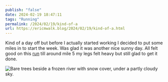 ```yaml
---
publish: "false"
date: 2024-02-19 18:47:11
tags: "Running"
permalink: /2024/02/19/kind-of-a
url: https://ericmwalk.blog/2024/02/19/kind-of-a.html
---
```


Kind of a day off but before I actually started working I decided to put some miles in to start the week. Was glad it was another nice sunny day. All felt good on this [run](https://strava.com/activities/10796171259) till around mile 5 my legs felt heavy but still glad to get it done.

![Bare trees beside a frozen river with snow cover, under a partly cloudy sky.](https://ericmwalk.blog/uploads/2024/img-7957.jpeg)